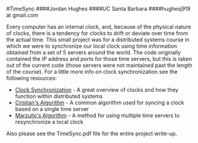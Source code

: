 #TimeSync
####Jordan Hughes
####UC Santa Barbara
####hughesj919 at gmail.com

Every computer has an internal clock, and, because of the physical nature of clocks, there is a tendency for clocks to drift or deviate over time from the actual time. This small project was for a distributed systems course in which we were to synchronize our local clock using time information obtained from a set of 5 servers around the world. The code originally contained the IP address and ports for those time servers, but this is taken out of the current code (those servers were not maintained past the length of the course).  For a little more info on clock synchronization see the following resources:

* [Clock Synchronization](http://soft.vub.ac.be/~tvcutsem/distsys/clocks.pdf) - A great overview of clocks and how they function within distributed systems 
* [Cristian's Algorithm](https://en.wikipedia.org/wiki/Cristian%27s_algorithm) - A common algorithm used for syncing a clock based on a single time server
* [Marzullo's Algorithm](https://en.wikipedia.org/wiki/Marzullo%27s_algorithm) - A method for using multiple time servers to resynchronize a local clock

Also please see the TimeSync.pdf file for the entire project write-up.

